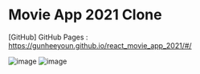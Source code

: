 # Movie App 2021 Clone 

[GitHub] GitHub Pages : https://gunheeyoun.github.io/react_movie_app_2021/#/

![image](https://user-images.githubusercontent.com/36002545/137632060-31250a6b-3899-40b1-acd6-a2af4600b195.png)
![image](https://user-images.githubusercontent.com/36002545/137631909-cf345335-5939-4545-9fba-2c2d5314a401.png)
